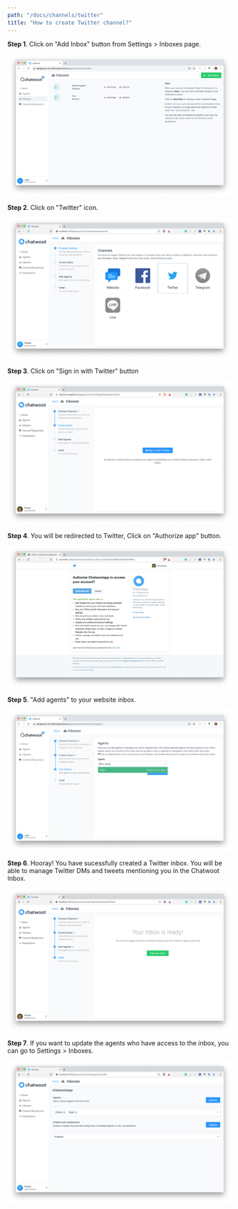 ```yaml
---
path: "/docs/channels/twitter"
title: "How to create Twitter channel?"
---
```


**Step 1**. Click on "Add Inbox" button from Settings > Inboxes page.

![inbox_create](./images/twitter/inbox_create.png)

**Step 2**. Click on "Twitter" icon.

![list_of_channels](./images/twitter/list_of_channels.png)

**Step 3**. Click on "Sign in with Twitter" button

![sign_in_with_twitter](./images/twitter/sign_in_with_twitter.png)

**Step 4**. You will be redirected to Twitter, Click on "Authorize app" button.

![authorize_twitter](./images/twitter/authorize_twitter.png)

**Step 5**. "Add agents" to your website inbox.

![add_agents](./images/add_agents.png)

**Step 6**. Hooray! You have sucessfully created a Twitter inbox.  You will be able to manage Twitter DMs and tweets mentioning you in the Chatwoot Inbox.

![finish_inbox](./images/twitter/finish_inbox.png)

  **Step 7**. If you want to update the agents who have access to the inbox, you can go to Settings > Inboxes.

![inbox_settings](./images/twitter/inbox_settings.png)
